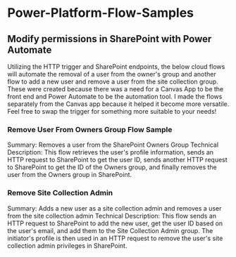 # Power-Platform-Flow-Samples

## Modify permissions in SharePoint with Power Automate
Utilizing the HTTP trigger and SharePoint endpoints, the below cloud flows will automate the removal of a user from the owner's group and another flow to add a new user and remove a user from the site collection group. These were created because there was a need for a Canvas App to be the front end and Power Automate to be the automation tool. I made the flows separately from the Canvas app because it helped it become more versatile. Feel free to swap the trigger for something more suitable to your needs!

### Remove User From Owners Group Flow Sample
Summary: Removes a user from the SharePoint Owners Group
Technical Description: This flow retrieves the user's profile information, sends an HTTP request to SharePoint to get the user ID, sends another HTTP request to SharePoint to get the ID of the Owners group, and finally removes the user from the Owners group in SharePoint.

### Remove Site Collection Admin
Summary: Adds a new user as a site collection admin and removes a user from the site collection admin
Technical Description: This flow sends an HTTP request to SharePoint to add the new user, get the user ID based on the user's email, and add them to the Site Collection Admin group. The initiator's profile is then used in an HTTP request to remove the user's site collection admin privileges in SharePoint.

